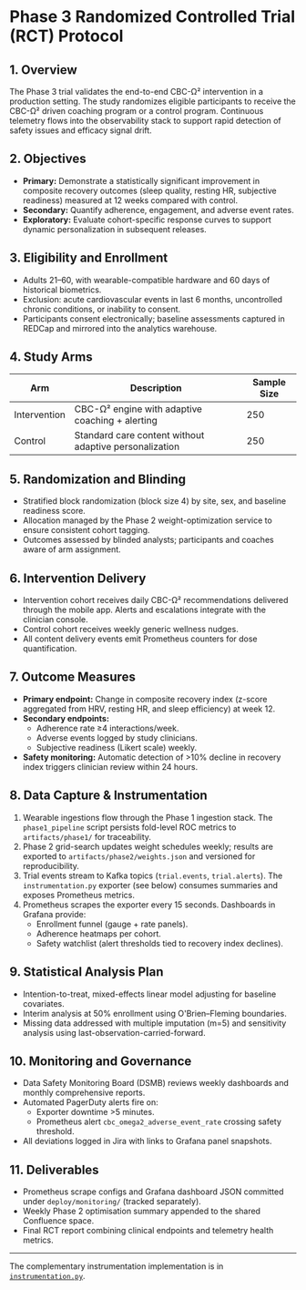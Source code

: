 # Phase 3 Randomized Controlled Trial (RCT) Protocol

## 1. Overview
The Phase 3 trial validates the end-to-end CBC-Ω² intervention in a production
setting. The study randomizes eligible participants to receive the CBC-Ω² driven
coaching program or a control program. Continuous telemetry flows into the
observability stack to support rapid detection of safety issues and efficacy
signal drift.

## 2. Objectives
- **Primary:** Demonstrate a statistically significant improvement in composite
  recovery outcomes (sleep quality, resting HR, subjective readiness) measured at
  12 weeks compared with control.
- **Secondary:** Quantify adherence, engagement, and adverse event rates.
- **Exploratory:** Evaluate cohort-specific response curves to support dynamic
  personalization in subsequent releases.

## 3. Eligibility and Enrollment
- Adults 21–60, with wearable-compatible hardware and 60 days of historical
  biometrics.
- Exclusion: acute cardiovascular events in last 6 months, uncontrolled chronic
  conditions, or inability to consent.
- Participants consent electronically; baseline assessments captured in REDCap
  and mirrored into the analytics warehouse.

## 4. Study Arms
| Arm | Description | Sample Size |
| --- | ----------- | ----------- |
| Intervention | CBC-Ω² engine with adaptive coaching + alerting | 250 |
| Control | Standard care content without adaptive personalization | 250 |

## 5. Randomization and Blinding
- Stratified block randomization (block size 4) by site, sex, and baseline
  readiness score.
- Allocation managed by the Phase 2 weight-optimization service to ensure
  consistent cohort tagging.
- Outcomes assessed by blinded analysts; participants and coaches aware of arm
  assignment.

## 6. Intervention Delivery
- Intervention cohort receives daily CBC-Ω² recommendations delivered through
  the mobile app. Alerts and escalations integrate with the clinician console.
- Control cohort receives weekly generic wellness nudges.
- All content delivery events emit Prometheus counters for dose quantification.

## 7. Outcome Measures
- **Primary endpoint:** Change in composite recovery index (z-score aggregated
  from HRV, resting HR, and sleep efficiency) at week 12.
- **Secondary endpoints:**
  - Adherence rate ≥4 interactions/week.
  - Adverse events logged by study clinicians.
  - Subjective readiness (Likert scale) weekly.
- **Safety monitoring:** Automatic detection of >10% decline in recovery index
  triggers clinician review within 24 hours.

## 8. Data Capture & Instrumentation
1. Wearable ingestions flow through the Phase 1 ingestion stack. The
   `phase1_pipeline` script persists fold-level ROC metrics to
   `artifacts/phase1/` for traceability.
2. Phase 2 grid-search updates weight schedules weekly; results are exported to
   `artifacts/phase2/weights.json` and versioned for reproducibility.
3. Trial events stream to Kafka topics (`trial.events`, `trial.alerts`). The
   `instrumentation.py` exporter (see below) consumes summaries and exposes
   Prometheus metrics.
4. Prometheus scrapes the exporter every 15 seconds. Dashboards in Grafana
   provide:
   - Enrollment funnel (gauge + rate panels).
   - Adherence heatmaps per cohort.
   - Safety watchlist (alert thresholds tied to recovery index declines).

## 9. Statistical Analysis Plan
- Intention-to-treat, mixed-effects linear model adjusting for baseline covariates.
- Interim analysis at 50% enrollment using O'Brien–Fleming boundaries.
- Missing data addressed with multiple imputation (m=5) and sensitivity analysis
  using last-observation-carried-forward.

## 10. Monitoring and Governance
- Data Safety Monitoring Board (DSMB) reviews weekly dashboards and monthly
  comprehensive reports.
- Automated PagerDuty alerts fire on:
  - Exporter downtime >5 minutes.
  - Prometheus alert `cbc_omega2_adverse_event_rate` crossing safety threshold.
- All deviations logged in Jira with links to Grafana panel snapshots.

## 11. Deliverables
- Prometheus scrape configs and Grafana dashboard JSON committed under
  `deploy/monitoring/` (tracked separately).
- Weekly Phase 2 optimisation summary appended to the shared Confluence space.
- Final RCT report combining clinical endpoints and telemetry health metrics.

---
The complementary instrumentation implementation is in
[`instrumentation.py`](./instrumentation.py).
